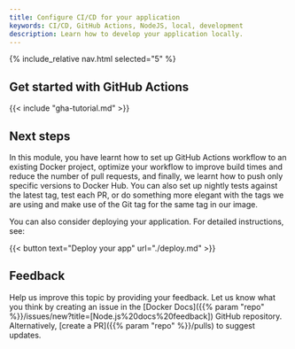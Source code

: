 ```yaml
---
title: Configure CI/CD for your application
keywords: CI/CD, GitHub Actions, NodeJS, local, development
description: Learn how to develop your application locally.
---
```


{% include_relative nav.html selected="5" %}

## Get started with GitHub Actions

{{< include "gha-tutorial.md" >}}

## Next steps

In this module, you have learnt how to set up GitHub Actions workflow to an existing Docker project, optimize your workflow to improve build times and reduce the number of pull requests, and finally, we learnt how to push only specific versions to Docker Hub. You can also set up nightly tests against the latest tag, test each PR, or do something more elegant with the tags we are using and make use of the Git tag for the same tag in our image.

You can also consider deploying your application. For detailed instructions, see:

{{< button text="Deploy your app" url="./deploy.md" >}}

## Feedback

Help us improve this topic by providing your feedback. Let us know what you think by creating an issue in the [Docker Docs]({{% param "repo" %}}/issues/new?title=[Node.js%20docs%20feedback]) GitHub repository. Alternatively, [create a PR]({{% param "repo" %}}/pulls) to suggest updates.